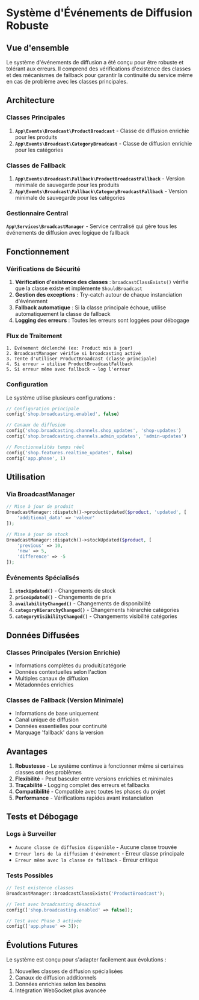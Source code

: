 # Système d'Événements de Diffusion Robuste

## Vue d'ensemble

Le système d'événements de diffusion a été conçu pour être robuste et tolérant aux erreurs. Il comprend des vérifications d'existence des classes et des mécanismes de fallback pour garantir la continuité du service même en cas de problème avec les classes principales.

## Architecture

### Classes Principales

1. **`App\Events\Broadcast\ProductBroadcast`** - Classe de diffusion enrichie pour les produits
2. **`App\Events\Broadcast\CategoryBroadcast`** - Classe de diffusion enrichie pour les catégories

### Classes de Fallback

1. **`App\Events\Broadcast\Fallback\ProductBroadcastFallback`** - Version minimale de sauvegarde pour les produits
2. **`App\Events\Broadcast\Fallback\CategoryBroadcastFallback`** - Version minimale de sauvegarde pour les catégories

### Gestionnaire Central

**`App\Services\BroadcastManager`** - Service centralisé qui gère tous les événements de diffusion avec logique de fallback

## Fonctionnement

### Vérifications de Sécurité

1. **Vérification d'existence des classes** : `broadcastClassExists()` vérifie que la classe existe et implémente `ShouldBroadcast`
2. **Gestion des exceptions** : Try-catch autour de chaque instanciation d'événement
3. **Fallback automatique** : Si la classe principale échoue, utilise automatiquement la classe de fallback
4. **Logging des erreurs** : Toutes les erreurs sont loggées pour débogage

### Flux de Traitement

```
1. Événement déclenché (ex: Product mis à jour)
2. BroadcastManager vérifie si broadcasting activé
3. Tente d'utiliser ProductBroadcast (classe principale)
4. Si erreur → utilise ProductBroadcastFallback
5. Si erreur même avec fallback → log l'erreur
```

### Configuration

Le système utilise plusieurs configurations :

```php
// Configuration principale
config('shop.broadcasting.enabled', false)

// Canaux de diffusion
config('shop.broadcasting.channels.shop_updates', 'shop-updates')
config('shop.broadcasting.channels.admin_updates', 'admin-updates')

// Fonctionnalités temps réel
config('shop.features.realtime_updates', false)
config('app.phase', 1)
```

## Utilisation

### Via BroadcastManager

```php
// Mise à jour de produit
BroadcastManager::dispatch()->productUpdated($product, 'updated', [
    'additional_data' => 'valeur'
]);

// Mise à jour de stock
BroadcastManager::dispatch()->stockUpdated($product, [
    'previous' => 10,
    'new' => 5,
    'difference' => -5
]);
```

### Événements Spécialisés

1. **`stockUpdated()`** - Changements de stock
2. **`priceUpdated()`** - Changements de prix
3. **`availabilityChanged()`** - Changements de disponibilité
4. **`categoryHierarchyChanged()`** - Changements hiérarchie catégories
5. **`categoryVisibilityChanged()`** - Changements visibilité catégories

## Données Diffusées

### Classes Principales (Version Enrichie)

- Informations complètes du produit/catégorie
- Données contextuelles selon l'action
- Multiples canaux de diffusion
- Métadonnées enrichies

### Classes de Fallback (Version Minimale)

- Informations de base uniquement
- Canal unique de diffusion
- Données essentielles pour continuité
- Marquage 'fallback' dans la version

## Avantages

1. **Robustesse** - Le système continue à fonctionner même si certaines classes ont des problèmes
2. **Flexibilité** - Peut basculer entre versions enrichies et minimales
3. **Traçabilité** - Logging complet des erreurs et fallbacks
4. **Compatibilité** - Compatible avec toutes les phases du projet
5. **Performance** - Vérifications rapides avant instanciation

## Tests et Débogage

### Logs à Surveiller

- `Aucune classe de diffusion disponible` - Aucune classe trouvée
- `Erreur lors de la diffusion d'événement` - Erreur classe principale
- `Erreur même avec la classe de fallback` - Erreur critique

### Tests Possibles

```php
// Test existence classes
BroadcastManager::broadcastClassExists('ProductBroadcast');

// Test avec broadcasting désactivé
config(['shop.broadcasting.enabled' => false]);

// Test avec Phase 3 activée
config(['app.phase' => 3]);
```

## Évolutions Futures

Le système est conçu pour s'adapter facilement aux évolutions :

1. Nouvelles classes de diffusion spécialisées
2. Canaux de diffusion additionnels
3. Données enrichies selon les besoins
4. Intégration WebSocket plus avancée 